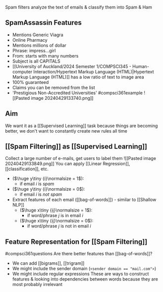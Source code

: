 Spam filters analyze the text of emails & classify them into Spam & Ham
## SpamAssassin Features
- Mentions Generic Viagra
- Online Pharmacy
- Mentions millions of dollar
- Phrase: impress...girl
- From: starts with many numbers
- Subject is all CAPITALS
- [[University of Auckland/2024 Semester 1/COMPSCI345 - Human-computer Interaction/Hypertext Markup Language (HTML)|Hypertext Markup Language (HTML)]] has a low ratio of text to image area
- 100% guaranteed
- Claims you can be removed from the list
- 'Prestigious Non-Accredited Universities'
#compsci361example ![[Pasted image 20240429133740.png]]

## Aim
We want it as a [[Supervised Learning]] task because things are becoming better, we don't want to constantly create new rules all time

## [[Spam Filtering]] as [[Supervised Learning]]
Collect a large number of e-mails, get users to label them
![[Pasted image 20240429133849.png]]
You can apply [[Linear Regression]], [[classification]], etc.
- ($\huge y\tiny {i}\normalsize = 1$):
	- if email $i$ is $spam$
- ($\huge y\tiny {i}\normalsize = 0$):
	- if email $i$ is $not\ spam$
- Extract features of each email ([[bag-of-words]]) - similar to [[Shallow NLP]]
	- ($\huge x\tiny {ij}\normalsize = 1$):
		- if word/phrase $j$ is in email $i$
	- ($\huge x\tiny {ij}\normalsize = 0$):
		- if word/phrase $j$ is not in email $i$
## Feature Representation for [[Spam Filtering]]
#compsci361questions 
Are there better features than [[bag-of-words]]?
- We can add [[bigrams]], [[trigram]]
- We might include the sender domain (`<sender domain == "mail.com">`)
- We might include regular expressions
These are ways to construct features & looking into dependencies between words because they are most probably irrelevant